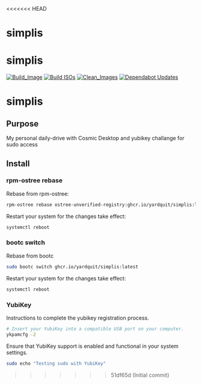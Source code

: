 <<<<<<< HEAD
# simplis
simplis
=======
[![Build_Image](https://github.com/YardQuit/simplis/actions/workflows/build.yml/badge.svg)](https://github.com/YardQuit/simplis/actions/workflows/build.yml)
[![Build ISOs](https://github.com/YardQuit/simplis/actions/workflows/build-iso.yml/badge.svg)](https://github.com/YardQuit/simplis/actions/workflows/build-iso.yml)
[![Clean_Images](https://github.com/YardQuit/simplis/actions/workflows/cleanup.yml/badge.svg)](https://github.com/YardQuit/simplis/actions/workflows/cleanup.yml)
[![Dependabot Updates](https://github.com/YardQuit/simplis/actions/workflows/dependabot/dependabot-updates/badge.svg)](https://github.com/YardQuit/simplis/actions/workflows/dependabot/dependabot-updates)

# simplis

## Purpose

My personal daily-drive with Cosmic Desktop and yubikey challange for sudo access

## Install
### rpm-ostree rebase
Rebase from rpm-ostree:
```bash
rpm-ostree rebase ostree-unverified-registry:ghcr.io/yardquit/simplis:latest
```
Restart your system for the changes take effect:
```bash
systemctl reboot
```

### bootc switch
Rebase from bootc
```bash
sudo bootc switch ghcr.io/yardquit/simplis:latest
```

Restart your system for the changes take effect:
```bash
systemctl reboot
```

### YubiKey
Instructions to complete the yubikey registration process.
```bash
# Insert your YubiKey into a compatible USB port on your computer.
ykpamcfg -2
```
Ensure that YubiKey support is enabled and functional in your system settings.
```bash
sudo echo "Testing sudo with YubiKey"
```
>>>>>>> 51df65d (Initial commit)
